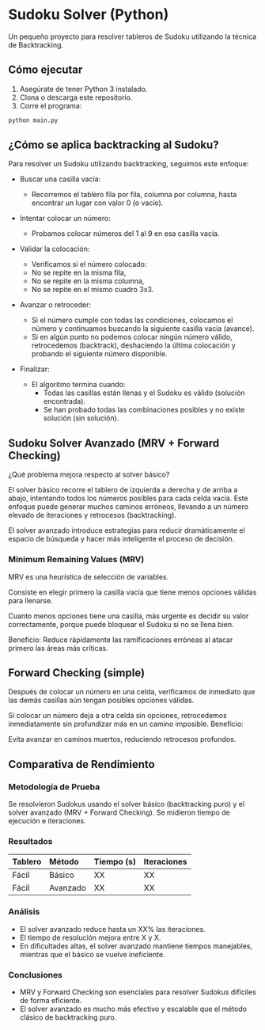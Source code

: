 # Sudoku Solver (Python)

Un pequeño proyecto para resolver tableros de Sudoku utilizando la técnica de Backtracking.

## Cómo ejecutar

1. Asegúrate de tener Python 3 instalado.
2. Clona o descarga este repositorio.
3. Corre el programa:

```bash
python main.py
```

## ¿Cómo se aplica backtracking al Sudoku?

Para resolver un Sudoku utilizando backtracking, seguimos este enfoque:

* Buscar una casilla vacía:
    *  Recorremos el tablero fila por fila, columna por columna, hasta encontrar un lugar con valor 0 (o vacío).
* Intentar colocar un número:
    * Probamos colocar números del 1 al 9 en esa casilla vacía.

* Validar la colocación:
    * Verificamos si el número colocado:
    * No se repite en la misma fila,
    * No se repite en la misma columna,
    * No se repite en el mismo cuadro 3x3.

* Avanzar o retroceder:
    * Si el número cumple con todas las condiciones, colocamos el número y continuamos buscando la siguiente casilla vacía (avance).
    * Si en algún punto no podemos colocar ningún número válido, retrocedemos (backtrack), deshaciendo la última colocación y probando el siguiente número disponible.
* Finalizar:
    * El algoritmo termina cuando:
        * Todas las casillas están llenas y el Sudoku es válido (solución encontrada).
        * Se han probado todas las combinaciones posibles y no existe solución (sin solución).
  
## Sudoku Solver Avanzado (MRV + Forward Checking)

¿Qué problema mejora respecto al solver básico?

El solver básico recorre el tablero de izquierda a derecha y de arriba a abajo, intentando todos los números posibles para cada celda vacía.
Este enfoque puede generar muchos caminos erróneos, llevando a un número elevado de iteraciones y retrocesos (backtracking).

El solver avanzado introduce estrategias para reducir dramáticamente el espacio de búsqueda y hacer más inteligente el proceso de decisión.

### Minimum Remaining Values (MRV)

MRV es una heurística de selección de variables.

Consiste en elegir primero la casilla vacía que tiene menos opciones válidas para llenarse.

Cuanto menos opciones tiene una casilla, más urgente es decidir su valor correctamente, porque puede bloquear el Sudoku si no se llena bien.

Beneficio: Reduce rápidamente las ramificaciones erróneas al atacar primero las áreas más críticas.

## Forward Checking (simple)

Después de colocar un número en una celda, verificamos de inmediato que las demás casillas aún tengan posibles opciones válidas.

Si colocar un número deja a otra celda sin opciones, retrocedemos inmediatamente sin profundizar más en un camino imposible.
Beneficio:

Evita avanzar en caminos muertos, reduciendo retrocesos profundos.

## Comparativa de Rendimiento

### Metodología de Prueba
Se resolvieron Sudokus usando el solver básico (backtracking puro) y el solver avanzado (MRV + Forward Checking). Se midieron tiempo de ejecución e iteraciones.

### Resultados

| Tablero | Método | Tiempo (s) | Iteraciones |
|:---|:---|:---|:---|
| Fácil | Básico | XX | XX |
| Fácil | Avanzado | XX | XX |

### Análisis
- El solver avanzado reduce hasta un XX% las iteraciones.
- El tiempo de resolución mejora entre X y X.
- En dificultades altas, el solver avanzado mantiene tiempos manejables, mientras que el básico se vuelve ineficiente.

### Conclusiones
- MRV y Forward Checking son esenciales para resolver Sudokus difíciles de forma eficiente.
- El solver avanzado es mucho más efectivo y escalable que el método clásico de backtracking puro.
